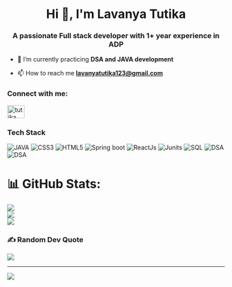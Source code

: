 
<h1 align="center">Hi 👋, I'm Lavanya Tutika</h1>
<h3 align="center">A passionate Full stack developer with 1+ year experience in ADP</h3>

- 🌱 I’m currently practicing **DSA and JAVA development**

- 📫 How to reach me **lavanyatutika123@gmail.com**

<h3 align="left">Connect with me:</h3>
<p align="left">
<a href="https://linkedin.com/in/tutika lavanya" target="blank"><img align="center" src="https://raw.githubusercontent.com/rahuldkjain/github-profile-readme-generator/master/src/images/icons/Social/linked-in-alt.svg" alt="tutika lavanya" height="30" width="40" /></a>
</p>

<h3> Tech Stack</h3>

![JAVA](https://img.shields.io/badge/c++-%2300599C.svg?style=for-the-badge&logo=c%2B%2B&logoColor=white) ![CSS3](https://img.shields.io/badge/css3-%231572B6.svg?style=for-the-badge&logo=css3&logoColor=white) ![HTML5](https://img.shields.io/badge/html5-%23E34F26.svg?style=for-the-badge&logo=html5&logoColor=white) ![Spring boot](https://img.shields.io/badge/springboot-%2300599C.svg?style=for-the-badge&logo=c%2B%2B&logoColor=white) ![ReactJs](https://img.shields.io/badge/reactjs-%2300599C.svg?style=for-the-badge&logo=c%2B%2B&logoColor=white) 
![Junits](https://img.shields.io/badge/junits-%2300599C.svg?style=for-the-badge&logo=c%2B%2B&logoColor=white) 
![SQL](https://img.shields.io/badge/SQl-%2300599C.svg?style=for-the-badge&logo=c%2B%2B&logoColor=white)
![DSA](https://img.shields.io/badge/reactjs-%2300599C.svg?style=for-the-badge&logo=c%2B%2B&logoColor=white) 
![DSA](https://img.shields.io/badge/DSA-%2300599C.svg?style=for-the-badge&logo=c%2B%2B&logoColor=white) 




# 📊 GitHub Stats:
![](https://github-readme-stats.vercel.app/api?username=lavnjd&theme=dark&hide_border=false&include_all_commits=false&count_private=false)<br/>
![](https://github-readme-streak-stats.herokuapp.com/?user=lavnjd&theme=dark&hide_border=false)<br/>
![](https://github-readme-stats.vercel.app/api/top-langs/?username=lavnjd&theme=dark&hide_border=false&include_all_commits=false&count_private=false&layout=compact)

### ✍️ Random Dev Quote
![](https://quotes-github-readme.vercel.app/api?type=horizontal&theme=radical)

---
[![](https://visitcount.itsvg.in/api?id=lavnjd&icon=0&color=0)](https://visitcount.itsvg.in)
